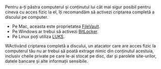 Pentru a-ți păstra computerul și conținutul lui cât mai sigur posibil pentru cineva cu acces fizic la el, îți recomandăm să activezi criptarea completă a discului pe computer.


* Pe Mac, aceasta este proprietatea [FileVault](https://support.apple.com/en-us/HT204837).
* Pe Windows ar trebui să activezi [BitLocker](https://support.microsoft.com/en-us/windows/turn-on-device-encryption-0c453637-bc88-5f74-5105-741561aae838).
* Pe Linux poți utiliza [LUKS](https://www.redhat.com/sysadmin/disk-encryption-luks).


WActivând criptarea completă a discului, un atacator care are acces fizic la computerul tău nu ar trebui să poată extrage nimic din conținutul acestuia, inclusiv cheile private pe care le-ai stocat pe disc, dar și parolele site-urilor, datele bancare și alte informații sensibile.


